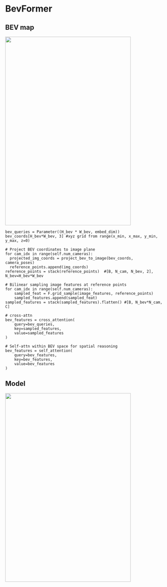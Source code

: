 # BevFormer


## BEV map 
<img src="https://github.com/user-attachments/assets/2ba210b5-39d9-43d2-83eb-eb15a70825c1" width="400" height="600"> 

```
bev_queries = Parameter((H_bev * W_bev, embed_dim))
bev_coords[H_bev*W_bev, 3] #xyz grid from range(x_min, x_max, y_min, y_max, z=0)

# Project BEV coordinates to image plane
for cam_idx in range(self.num_cameras):
  projected_img_coords = project_bev_to_image(bev_coords, camera_poses)
  reference_points.append(img_coords)
reference_points = stack(reference_points)  #[B, N_cam, N_bev, 2], N_bev=H_bev*W_bev

# Bilinear sampling image features at reference points
for cam_idx in range(self.num_cameras):
    sampled_feat = F.grid_sample(image_features, reference_points)
    sampled_features.append(sampled_feat)
sampled_features = stack(sampled_features).flatten() #[B, N_bev*N_cam, C]

# cross-attn
bev_features = cross_attention(
    query=bev_queries,
    key=sampled_features,
    value=sampled_features
)

# Self-attn within BEV space for spatial reasoning
bev_features = self_attention(
    query=bev_features,
    key=bev_features,
    value=bev_features
)
```


## Model
<img src="https://github.com/user-attachments/assets/c0d2b4f0-50e7-4c97-8871-570f7e15ccdf" width="400" height="600">


